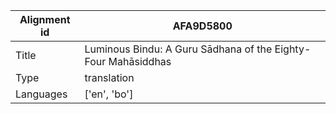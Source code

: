 |Alignment id | AFA9D5800
| --- | --- 
|Title | Luminous Bindu: A Guru Sādhana of the Eighty-Four Mahāsiddhas 
|Type | translation
|Languages | ['en', 'bo']